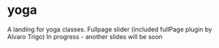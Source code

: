 # yoga
A landing for yoga classes. Fullpage slider (included fullPage plugin by Alvaro Trigo)
In progress - another slides will be soon
